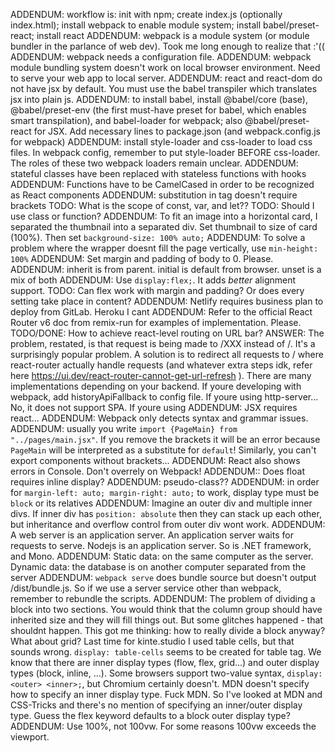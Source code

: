 ADDENDUM: workflow is: init with npm; create index.js (optionally index.html); install webpack to enable module system; install babel/preset-react; install react
ADDENDUM: webpack is a module system (or module bundler in the parlance of web dev). Took me long enough to realize that :'((
ADDENDUM: webpack needs a configuration file. 
ADDENDUM: webpack module bundling system doesn't work on local browser environment. Need to serve your web app to local server.
ADDENDUM: react and react-dom do not have jsx by default. You must use the babel transpiler which translates jsx into plain js.
ADDENDUM: to install babel, install @babel/core (base), @babel/preset-env (the first must-have preset for babel, which enables smart transpilation), and babel-loader for webpack; also @babel/preset-react for JSX. Add necessary lines to package.json (and webpack.config.js for webpack)
ADDENDUM: install style-loader and css-loader to load css files. In webpack config, remember to put style-loader BEFORE css-loader. The roles of these two webpack loaders remain unclear.
ADDENDUM: stateful classes have been replaced with stateless functions with hooks
ADDENDUM: Functions have to be CamelCased in order to be recognized as React components
ADDENDUM: substitution in tag doesn't require brackets
TODO: What is the scope of const, var, and let??
TODO: Should I use class or function?
ADDENDUM: To fit an image into a horizontal card, I separated the thumbnail into a separated div. Set thumbnail to size of card (100%). Then set `background-size: 100% auto;`
ADDENDUM: To solve a problem where the wrapper doesnt fill the page vertically, use `min-height: 100%`
ADDENDUM: Set margin and padding of body to 0. Please.
ADDENDUM: inherit is from parent. initial is default from browser. unset is a mix of both
ADDENDUM: Use `display:flex;`. It adds *better* alignment support.
TODO: Can flex work with margin and padding? Or does every setting take place in content?
ADDENDUM: Netlify requires business plan to deploy from GitLab. Heroku I cant 
ADDENDUM: Refer to the official React Router v6 doc from remix-run for examples of implementation. Please.
TODO/DONE: How to achieve react-level routing on URL bar?
ANSWER: The problem, restated, is that request is being made to /XXX instead of /. It's a surprisingly popular problem. A solution is to redirect all requests to / where react-router actually handle requests (and whatever extra steps idk, refer here https://ui.dev/react-router-cannot-get-url-refresh ). There are many implementations depending on your backend. If youre developing with webpack, add historyApiFallback to config file. If youre using http-server... No, it does not support SPA. If youre using 
ADDENDUM: JSX requires react...
ADDENDUM: Webpack only detects syntax and grammar issues.
ADDENDUM: usually you write `import {PageMain} from "../pages/main.jsx"`. If you remove the brackets it will be an error because `PageMain` will be interpreted as a substitute for `default`! Similarly, you can't export components without brackets...
ADDENDUM: React also shows errors in Console. Don't overrely on Webpack!
ADDENDUM:: Does float requires inline display?
ADDENDUM: pseudo-class??
ADDENDUM: in order for `margin-left: auto; margin-right: auto;` to work, display type must be `block` or its relatives
ADDENDUM: Imagine an outer div and multiple inner divs. If inner div has `position: absolute` then they can stack up each other, but inheritance and overflow control from outer div wont work.
ADDENDUM: A web server is an application server. An application server waits for requests to serve. Nodejs is an application server. So is .NET framework, and Mono.
ADDENDUM: Static data: on the same computer as the server. Dynamic data: the database is on another computer separated from the server
ADDENDUM: `webpack serve` does bundle source but doesn't output /dist/bundle.js. So if we use a server service other than webpack, remember to rebundle the scripts.
ADDENDUM: The problem of dividing a block into two sections. You would think that the column group should have inherited size and they will fill things out. But some glitches happened - that shouldnt happen. This got me thinking: how to really divide a block anyway? What about grid? Last time for kinte.studio I used table cells, but that sounds wrong. `display: table-cells` seems to be created for table tag.
We know that there are inner display types (flow, flex, grid...) and outer display types (block, inline, ...). Some browsers support two-value syntax, `display: <outer> <inner>;`, but Chromium certainly doesn't. MDN doesn't specify how to specify an inner display type. Fuck MDN. So I've looked at MDN and CSS-Tricks and there's no mention of specifying an inner/outer display type. Guess the flex keyword defaults to a block outer display type?
ADDENDUM: Use 100%, not 100vw. For some reasons 100vw exceeds the viewport.